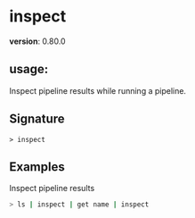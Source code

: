 # inspect

**version**: 0.80.0

## **usage**:

Inspect pipeline results while running a pipeline.

## Signature

`> inspect `

## Examples

Inspect pipeline results

```bash
> ls | inspect | get name | inspect
```
